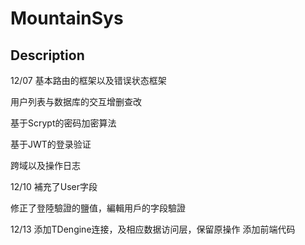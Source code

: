 # MountainSys



## Description
12/07 
基本路由的框架以及错误状态框架

用户列表与数据库的交互增删查改

基于Scrypt的密码加密算法

基于JWT的登录验证

跨域以及操作日志


12/10 
補充了User字段

修正了登陸驗證的鹽值，編輯用戶的字段驗證

12/13
添加TDengine连接，及相应数据访问层，保留原操作
添加前端代码